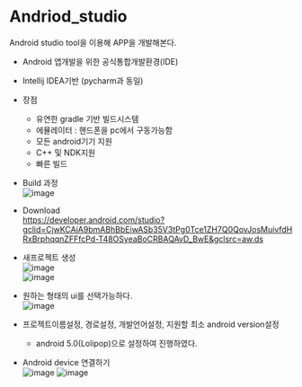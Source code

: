 # Andriod_studio
Android studio tool을 이용해 APP을 개발해본다.
- Android 앱개발을 위한 공식통합개발환경(IDE)
- Intellij IDEA기반 (pycharm과 동일)
- 장점
    - 유연한 gradle 기반 빌드시스템
    - 에뮬레이터 : 핸드폰을 pc에서 구동가능함
    - 모든 android기기 지원
    - C++ 및 NDK지원
    - 빠른 빌드
- Build 과정\
![image](https://user-images.githubusercontent.com/70633080/106437059-31f79000-64b8-11eb-99e3-7cb3b9ea5552.png)

- Download\
<https://developer.android.com/studio?gclid=CjwKCAiA9bmABhBbEiwASb35V3tPg0Tce1ZH7Q0QovJosMuivfdHRxBrphqqnZFFfcPd-T48OSyeaBoCRBAQAvD_BwE&gclsrc=aw.ds>

- 새프로젝트 생성\
![image](https://user-images.githubusercontent.com/70633080/106437256-6ff4b400-64b8-11eb-9ec1-5b9bd96704db.png)\
![image](https://user-images.githubusercontent.com/70633080/106437291-7aaf4900-64b8-11eb-9894-f0984ec765c1.png)
- 원하는 형태의 ui를 선택가능하다.\
![image](https://user-images.githubusercontent.com/70633080/106437370-8bf85580-64b8-11eb-89e9-5c9051fb7562.png)
- 프로젝트이름설정, 경로설정, 개발언어설정, 지원할 최소 android version설정
  - android 5.0(Lolipop)으로 설정하여 진행하였다.
 
 - Android device 연결하기\
 ![image](https://user-images.githubusercontent.com/70633080/106437538-b9dd9a00-64b8-11eb-9a72-f0dbdb7f0b83.png)
 ![image](https://user-images.githubusercontent.com/70633080/106437578-c104a800-64b8-11eb-941f-620d3aefb115.png)
